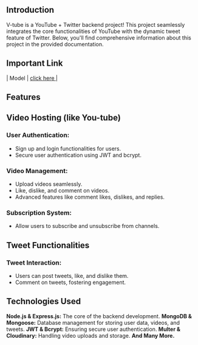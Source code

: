 ## Introduction

V-tube is a YouTube + Twitter backend project! This project seamlessly integrates the core functionalities of YouTube with the dynamic tweet feature of Twitter. Below, you'll find comprehensive information about this project in the provided documentation.

## Important Link
| Model              | [click here ](https://app.eraser.io/workspace/YtPqZ1VogxGy1jzIDkzj)         |

## Features

## Video Hosting (like You-tube)

### User Authentication:
* Sign up and login functionalities for users.
* Secure user authentication using JWT and bcrypt.

### Video Management:

* Upload videos seamlessly.
* Like, dislike, and comment on videos.
* Advanced features like comment likes, dislikes, and replies.

### Subscription System:
* Allow users to subscribe and unsubscribe from channels.

## Tweet Functionalities
### Tweet Interaction:
* Users can post tweets, like, and dislike them.
* Comment on tweets, fostering engagement.

## Technologies Used
**Node.js & Express.js:**  The core of the backend development.
**MongoDB & Mongoose:** Database management for storing user data, videos, and tweets.
**JWT & Bcrypt:** Ensuring secure user authentication.
**Multer & Cloudinary:** Handling video uploads and storage.
**And Many More.**

